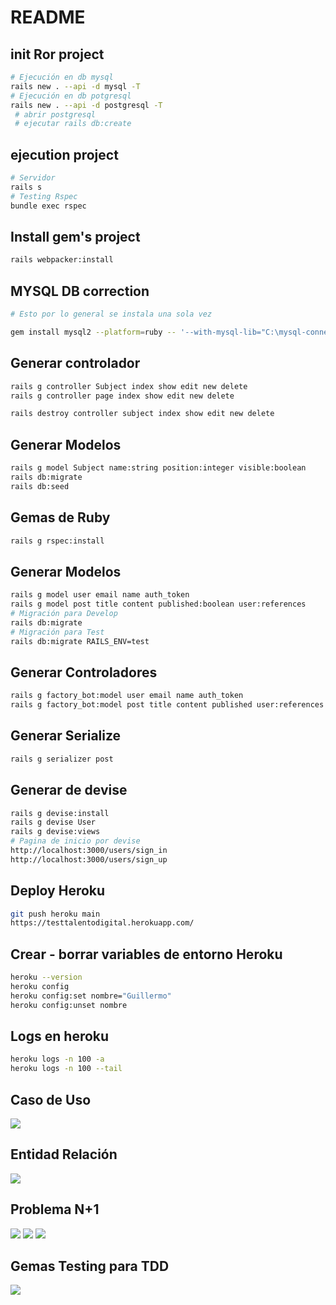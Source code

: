 # README

## init Ror project

```bash
# Ejecución en db mysql
rails new . --api -d mysql -T
# Ejecución en db potgresql
rails new . --api -d postgresql -T
 # abrir postgresql 
 # ejecutar rails db:create
```

## ejecution project
```bash
# Servidor
rails s
# Testing Rspec
bundle exec rspec
```

## Install gem's project
```bash
rails webpacker:install
```

## MYSQL DB correction

```bash
# Esto por lo general se instala una sola vez

gem install mysql2 --platform=ruby -- '--with-mysql-lib="C:\mysql-connector\lib" --with-mysql-include="C:\mysql-connector\include" --with-mysql-dir="C:\mysql-connector"'
```

## Generar controlador
```bash
rails g controller Subject index show edit new delete
rails g controller page index show edit new delete

rails destroy controller subject index show edit new delete
```

## Generar Modelos
```bash
rails g model Subject name:string position:integer visible:boolean
rails db:migrate
rails db:seed 
```

## Gemas de Ruby
```bash
rails g rspec:install
```
## Generar Modelos
```bash
rails g model user email name auth_token
rails g model post title content published:boolean user:references
# Migración para Develop
rails db:migrate
# Migración para Test
rails db:migrate RAILS_ENV=test
```

## Generar Controladores
```bash
rails g factory_bot:model user email name auth_token
rails g factory_bot:model post title content published user:references
```
## Generar Serialize
```bash
rails g serializer post 
```
## Generar de devise
```bash
rails g devise:install
rails g devise User
rails g devise:views
# Pagina de inicio por devise
http://localhost:3000/users/sign_in
http://localhost:3000/users/sign_up
```

## Deploy Heroku
```bash
git push heroku main
https://testtalentodigital.herokuapp.com/
```

## Crear - borrar variables de entorno Heroku

```bash
heroku --version
heroku config
heroku config:set nombre="Guillermo"
heroku config:unset nombre
```

## Logs en heroku

```bash
heroku logs -n 100 -a
heroku logs -n 100 --tail
```

## Caso de Uso
![](img/casos_de_uso.png)

## Entidad Relación
![](img/entidad-relacion.png)

## Problema N+1
![](img/N+1.png)
![](img/2N+1.png)
![](img/sol_N+1.png)

## Gemas Testing para TDD
![](img/test_ruby.jpg)